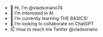 - 👋 Hi, I’m @vladsoriano74
- 👀 I’m interested in AI
- 🌱 I’m currently learning THE BASICS!
- 💞️ I’m looking to collaborate on ChatGPT
- 📫 How to reach me Twitter @vladsoriano

<!---
vladsoriano74/vladsoriano74 is a ✨ special ✨ repository because its `README.md` (this file) appears on your GitHub profile.
You can click the Preview link to take a look at your changes.
--->
